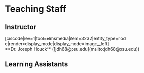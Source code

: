 # Teaching Staff

## Instructor
<div style="max-width:400px">[ciscode|rev=1|tool=elmsmedia|item=3232|entity_type=node|render=display_mode|display_mode=image__left]</div>
**Dr. Joseph Houck** ([jdh68@psu.edu](mailto:jdh68@psu.edu))


<div class="spacer" style="display:block;overflow:hidden;width:100%;"></div>


## Learning Assistants

